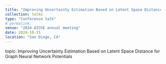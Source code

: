 ```yaml
---
title: "Improving Uncertainty Estimation Based on Latent Space Distance for Graph Neural Network Potentials"
collection: talks
type: "Conference talk"
# permalink:
venue: "2024 AIChE annual meeting"
date: 2024-10-31
location: "San Diego, CA"
---
```


topic: Improving Uncertainty Estimation Based on Latent Space Distance for Graph Neural Network Potentials
